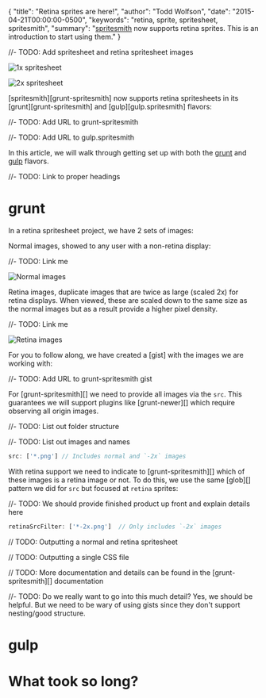 {
  "title": "Retina sprites are here!",
  "author": "Todd Wolfson",
  "date": "2015-04-21T00:00:00-0500",
  "keywords": "retina, sprite, spritesheet, spritesmith",
  "summary": "[spritesmith](https://github.com/Ensighten/grunt-spritesmith) now supports retina sprites. This is an introduction to start using them."
}

//- TODO: Add spritesheet and retina spritesheet images

![1x spritesheet](#)

![2x spritesheet](#)

[spritesmith][grunt-spritesmith] now supports retina spritesheets in its [grunt][grunt-spritesmith] and [gulp][gulp.spritesmith] flavors:

//- TODO: Add URL to grunt-spritesmith

//- TODO: Add URL to gulp.spritesmith

In this article, we will walk through getting set up with both the [grunt](#) and [gulp](#) flavors.

//- TODO: Link to proper headings

# grunt
In a retina spritesheet project, we have 2 sets of images:

Normal images, showed to any user with a non-retina display:

//- TODO: Link me

![Normal images](#)

Retina images, duplicate images that are twice as large (scaled 2x) for retina displays. When viewed, these are scaled down to the same size as the normal images but as a result provide a higher pixel density.

//- TODO: Link me

![Retina images](#)

For you to follow along, we have created a [gist] with the images we are working with:

//- TODO: Add URL to grunt-spritesmith gist

For [grunt-spritesmith][] we need to provide all images via the `src`. This guarantees we will support plugins like [grunt-newer][] which require observing all origin images.

//- TODO: List out folder structure

//- TODO: List out images and names

```js
src: ['*.png'] // Includes normal and `-2x` images
```

With retina support we need to indicate to [grunt-spritesmith][] which of these images is a retina image or not. To do this, we use the same [glob][] pattern we did for `src` but focused at `retina` sprites:

//- TODO: We should provide finished product up front and explain details here

```js
retinaSrcFilter: ['*-2x.png']  // Only includes `-2x` images
```

// TODO: Outputting a normal and retina spritesheet

// TODO: Outputting a single CSS file

// TODO: More documentation and details can be found in the [grunt-spritesmith][] documentation

//- TODO: Do we really want to go into this much detail? Yes, we should be helpful. But we need to be wary of using gists since they don't support nesting/good structure.

# gulp

# What took so long?
